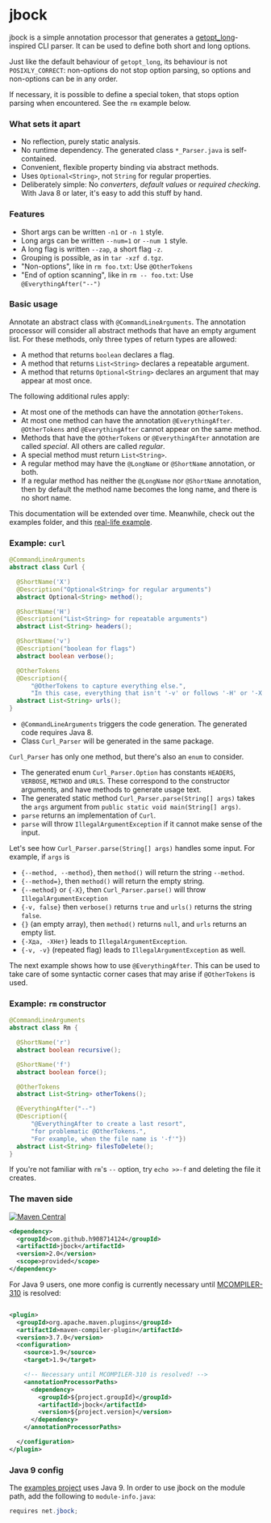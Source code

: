 # jbock

jbock is a simple annotation processor that generates a [getopt_long](https://www.gnu.org/software/libc/manual/html_node/Getopt.html)-inspired
CLI parser. It can be used to define both short and long options.

Just like the default behaviour of `getopt_long`, its behaviour is not `POSIXLY_CORRECT`:
non-options do not stop option parsing, so options and non-options can be in any order.

If necessary, it is possible to define a special token, that stops option parsing when encountered.
See the `rm` example below.

### What sets it apart

* No reflection, purely static analysis.
* No runtime dependency. The generated class `*_Parser.java` is self-contained.
* Convenient, flexible property binding via abstract methods.
* Uses `Optional<String>`, not `String` for regular properties.
* Deliberately simple: No <em>converters</em>, <em>default values</em> or <em>required checking</em>.
  With Java 8 or later, it's easy to add this stuff by hand.

### Features

* Short args can be written `-n1` or `-n 1` style.
* Long args can be written `--num=1` or `--num 1` style.
* A long flag is written `--zap`, a short flag `-z`.
* Grouping is possible, as in `tar -xzf d.tgz`.
* "Non-options", like in `rm foo.txt`: Use `@OtherTokens`
* "End of option scanning", like in `rm -- foo.txt`: Use `@EverythingAfter("--")`

### Basic usage

Annotate an abstract class with `@CommandLineArguments`.
The annotation processor will consider all abstract methods that have an empty argument list.
For these methods, only three types of return types are allowed:

* A method that returns `boolean` declares a flag.
* A method that returns `List<String>` declares a repeatable argument.
* A method that returns `Optional<String>` declares an argument that may appear at most once.

The following additional rules apply:

* At most one of the methods can have the annotation `@OtherTokens`.
* At most one method can have the annotation `@EverythingAfter`. 
  `@OtherTokens` and `@EverythingAfter` cannot appear on the same method.
* Methods that have the `@OtherTokens` or `@EverythingAfter` annotation are called *special*. 
  All others are called *regular*.
* A special method must return `List<String>`.
* A regular method may have the `@LongName` or `@ShortName` annotation, or both.
* If a regular method has neither the `@LongName` nor `@ShortName` annotation,
  then by default the method name becomes the long name, and there is no short name.

This documentation will be extended over time. Meanwhile, check out the examples folder, and 
this [real-life example](https://github.com/h908714124/aws-glacier-multipart-upload/blob/master/src/main/java/ich/bins/ArchiveMPU.java).

### Example: `curl`

````java
@CommandLineArguments
abstract class Curl {

  @ShortName('X')
  @Description("Optional<String> for regular arguments")
  abstract Optional<String> method();

  @ShortName('H')
  @Description("List<String> for repeatable arguments")
  abstract List<String> headers();

  @ShortName('v')
  @Description("boolean for flags")
  abstract boolean verbose();

  @OtherTokens
  @Description({
      "@OtherTokens to capture everything else.",
      "In this case, everything that isn't '-v' or follows '-H' or '-X'"})
  abstract List<String> urls();
}
````

* `@CommandLineArguments` triggers the code generation. The generated code requires Java 8.
* Class `Curl_Parser` will be generated in the same package.

`Curl_Parser` has only one method, but there's also an `enum` to consider.

* The generated enum `Curl_Parser.Option` has constants `HEADERS`, `VERBOSE`, `METHOD` and `URLS`.
  These correspond to the constructor arguments, and have methods to generate usage text.
* The generated static method `Curl_Parser.parse(String[] args)` 
  takes the `args` argument from `public static void main(String[] args)`.
* `parse` returns an implementation of `Curl`.
* `parse` will throw `IllegalArgumentException` if it cannot make sense of the input.

Let's see how `Curl_Parser.parse(String[] args)` handles some input.
For example, if `args` is

* `{--method, --method}`, then `method()` will return the string `--method`. 
* `{--method=}`, then `method()` will return the empty string.
* `{--method}` or `{-X}`, then `Curl_Parser.parse()` will throw `IllegalArgumentException`
* `{-v, false}` then `verbose()` returns `true` and `urls()` returns the string `false`.
* `{}` (an empty array), then `method()` returns `null`, and `urls` returns an empty list.
* `{-Xда, -XНет}` leads to `IllegalArgumentException`.
* `{-v, -v}` (repeated flag) leads to `IllegalArgumentException` as well.

The next example shows how to use `@EverythingAfter`.
This can be used to take care of some syntactic corner cases that may arise if `@OtherTokens` is used.

### Example: `rm` constructor

````java
@CommandLineArguments
abstract class Rm {

  @ShortName('r')
  abstract boolean recursive();

  @ShortName('f')
  abstract boolean force();

  @OtherTokens
  abstract List<String> otherTokens();

  @EverythingAfter("--")
  @Description({
      "@EverythingAfter to create a last resort",
      "for problematic @OtherTokens.",
      "For example, when the file name is '-f'"})
  abstract List<String> filesToDelete();
}
````

If you're not familiar with `rm`'s `--` option, try `echo >>-f` and deleting the file it creates.

### The maven side

[![Maven Central](https://maven-badges.herokuapp.com/maven-central/com.github.h908714124/jbock/badge.svg)](https://maven-badges.herokuapp.com/maven-central/com.github.h908714124/jbock)

````xml
<dependency>
  <groupId>com.github.h908714124</groupId>
  <artifactId>jbock</artifactId>
  <version>2.0</version>
  <scope>provided</scope>
</dependency>
````

For Java 9 users, one more config is currently necessary until 
[MCOMPILER-310](https://issues.apache.org/jira/browse/MCOMPILER-310) is resolved:

````xml

<plugin>
  <groupId>org.apache.maven.plugins</groupId>
  <artifactId>maven-compiler-plugin</artifactId>
  <version>3.7.0</version>
  <configuration>
    <source>1.9</source>
    <target>1.9</target>

    <!-- Necessary until MCOMPILER-310 is resolved! -->
    <annotationProcessorPaths>
      <dependency>
        <groupId>${project.groupId}</groupId>
        <artifactId>jbock</artifactId>
        <version>${project.version}</version>
      </dependency>
    </annotationProcessorPaths>

  </configuration>
</plugin>
````

### Java 9 config

The [examples project](https://github.com/h908714124/jbock/tree/master/examples) uses Java 9.
In order to use jbock on the module path, add the following to `module-info.java`:

````java
requires net.jbock;
````
